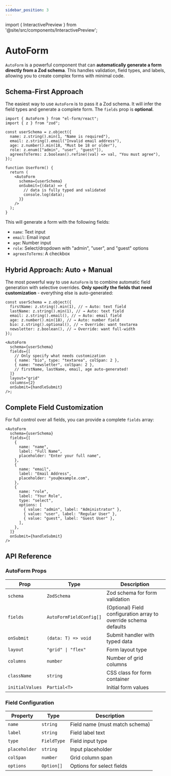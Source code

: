 ```yaml
---
sidebar_position: 3
---
```


import { InteractivePreview } from '@site/src/components/InteractivePreview';

# AutoForm

`AutoForm` is a powerful component that can **automatically generate a form directly from a Zod schema**. This handles validation, field types, and labels, allowing you to create complex forms with minimal code.

## Schema-First Approach

The easiest way to use `AutoForm` is to pass it a Zod schema. It will infer the field types and generate a complete form. The `fields` prop is **optional**.

```tsx
import { AutoForm } from "el-form/react";
import { z } from "zod";

const userSchema = z.object({
  name: z.string().min(1, "Name is required"),
  email: z.string().email("Invalid email address"),
  age: z.number().min(18, "Must be 18 or older"),
  role: z.enum(["admin", "user", "guest"]),
  agreesToTerms: z.boolean().refine((val) => val, "You must agree"),
});

function UserForm() {
  return (
    <AutoForm
      schema={userSchema}
      onSubmit={(data) => {
        // data is fully typed and validated
        console.log(data);
      }}
    />
  );
}
```

This will generate a form with the following fields:

- `name`: Text input
- `email`: Email input
- `age`: Number input
- `role`: Select/dropdown with "admin", "user", and "guest" options
- `agreesToTerms`: A checkbox

## Hybrid Approach: Auto + Manual

The most powerful way to use `AutoForm` is to combine automatic field generation with selective overrides. **Only specify the fields that need customization** - everything else is auto-generated:

```tsx
const userSchema = z.object({
  firstName: z.string().min(1), // → Auto: text field
  lastName: z.string().min(1), // → Auto: text field
  email: z.string().email(), // → Auto: email field
  age: z.number().min(18), // → Auto: number field
  bio: z.string().optional(), // → Override: want textarea
  newsletter: z.boolean(), // → Override: want full-width
});

<AutoForm
  schema={userSchema}
  fields={[
    // Only specify what needs customization
    { name: "bio", type: "textarea", colSpan: 2 },
    { name: "newsletter", colSpan: 2 },
    // firstName, lastName, email, age auto-generated!
  ]}
  layout="grid"
  columns={2}
  onSubmit={handleSubmit}
/>;
```

## Complete Field Customization

For full control over all fields, you can provide a complete `fields` array:

```tsx
<AutoForm
  schema={userSchema}
  fields={[
    {
      name: "name",
      label: "Full Name",
      placeholder: "Enter your full name",
    },
    {
      name: "email",
      label: "Email Address",
      placeholder: "you@example.com",
    },
    {
      name: "role",
      label: "Your Role",
      type: "select",
      options: [
        { value: "admin", label: "Administrator" },
        { value: "user", label: "Regular User" },
        { value: "guest", label: "Guest User" },
      ],
    },
  ]}
  onSubmit={handleSubmit}
/>
```

## API Reference

### AutoForm Props

| Prop            | Type                    | Description                                                      |
| --------------- | ----------------------- | ---------------------------------------------------------------- |
| `schema`        | `ZodSchema`             | Zod schema for form validation                                   |
| `fields`        | `AutoFormFieldConfig[]` | (Optional) Field configuration array to override schema defaults |
| `onSubmit`      | `(data: T) => void`     | Submit handler with typed data                                   |
| `layout`        | `"grid" \| "flex"`      | Form layout type                                                 |
| `columns`       | `number`                | Number of grid columns                                           |
| `className`     | `string`                | CSS class for form container                                     |
| `initialValues` | `Partial<T>`            | Initial form values                                              |

### Field Configuration

| Property      | Type        | Description                    |
| ------------- | ----------- | ------------------------------ |
| `name`        | `string`    | Field name (must match schema) |
| `label`       | `string`    | Field label text               |
| `type`        | `FieldType` | Field input type               |
| `placeholder` | `string`    | Input placeholder              |
| `colSpan`     | `number`    | Grid column span               |
| `options`     | `Option[]`  | Options for select fields      |
